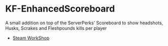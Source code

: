 # KF-EnhancedScoreboard

A small addition on top of the ServerPerks' Scoreboard to show headshots, Husks, Scrakes and Fleshpounds kills per player

- [Steam WorkShop](https://steamcommunity.com/sharedfiles/filedetails/?id=2259671305)
